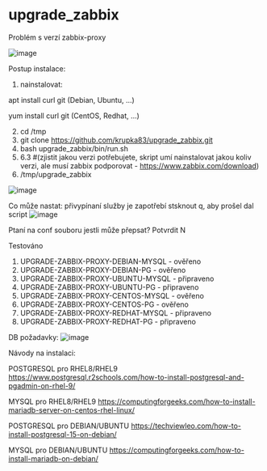 # upgrade_zabbix

Problém s verzí zabbix-proxy 


![image](https://user-images.githubusercontent.com/46448228/219659784-6c5af7be-f251-489d-a19c-1fc6da9f5887.png)

Postup instalace:

1. nainstalovat:

apt install curl git (Debian, Ubuntu, ...)

yum install curl git (CentOS, Redhat, ...)

2. cd /tmp
3. git clone https://github.com/krupka83/upgrade_zabbix.git
4. bash upgrade_zabbix/bin/run.sh
5. 6.3 #(zjistit jakou verzi potřebujete, skript umí nainstalovat jakou koliv verzi, ale musí zabbix podporovat - https://www.zabbix.com/download)
6. /tmp/upgrade_zabbix

![image](https://user-images.githubusercontent.com/46448228/219662287-6bf3becc-2af6-4e2a-9614-b099ca800f82.png)

Co může nastat:
přivypínaní služby je zapotřebí stsknout q, aby prošel dal script
![image](https://user-images.githubusercontent.com/46448228/220590865-fb5214ed-d511-4a58-933e-2913d98d9cbc.png)


Ptaní na conf souboru jestli může přepsat? 
Potvrdit N




Testováno
1. UPGRADE-ZABBIX-PROXY-DEBIAN-MYSQL - ověřeno
2. UPGRADE-ZABBIX-PROXY-DEBIAN-PG - ověřeno
3. UPGRADE-ZABBIX-PROXY-UBUNTU-MYSQL - připraveno
4. UPGRADE-ZABBIX-PROXY-UBUNTU-PG - připraveno
5. UPGRADE-ZABBIX-PROXY-CENTOS-MYSQL - ověřeno
6. UPGRADE-ZABBIX-PROXY-CENTOS-PG - ověřeno
7. UPGRADE-ZABBIX-PROXY-REDHAT-MYSQL - připraveno
8. UPGRADE-ZABBIX-PROXY-REDHAT-PG - připraveno

DB požadavky:
![image](https://user-images.githubusercontent.com/46448228/220383918-bbef185d-bcaa-49a8-8429-51d6097d5cf8.png)

Návody na instalaci:

POSTGRESQL pro RHEL8/RHEL9
https://www.postgresql.r2schools.com/how-to-install-postgresql-and-pgadmin-on-rhel-9/

MYSQL pro RHEL8/RHEL9
https://computingforgeeks.com/how-to-install-mariadb-server-on-centos-rhel-linux/

POSTGRESQL pro DEBIAN/UBUNTU
https://techviewleo.com/how-to-install-postgresql-15-on-debian/

MYSQL pro DEBIAN/UBUNTU
https://computingforgeeks.com/how-to-install-mariadb-on-debian/
